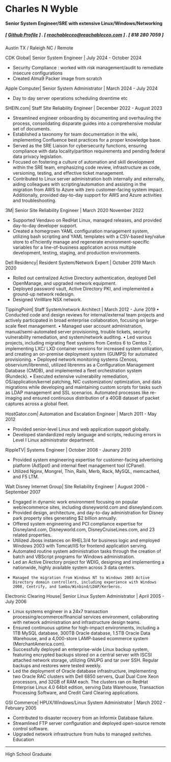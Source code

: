 Charles N Wyble
=====

#### Senior System Engineer/SRE with extensive Linux/Windows/Networking
##### [ [Github Profile](https://github.com/reachableceo) ] . [ reachableceo@reachableceo.com ] . [ 818 280 7059 ]
Austin TX / Raleigh NC / Remote 
 
CDK Global| Senior System Engineer | July 2024 - October 2024
 - Security Compliance : worked with risk management/audit to remediate insecure configurations
  - Created Alma9 Packer image from scratch 
 
 
Apple Computer| Senior System Administrator | March 2024 - July 2024
- Day to day server operations scheduling downtime etc 
 
SHEIN.com| Staff SIte Reliability Engineer | December 2022 - August 2023
- Streamlined engineer onboarding by documenting and overhauling the process, consolidating disparate guides into a comprehensive modular set of documents.
- Established a taxonomy for team documentation in the wiki, implementing Conﬂuence best practices for a proper knowledge base.
- Served as the SRE Liaison for cybersecurity functions, ensuring compliance with data locality/partition requirements and pending federal data privacy legislation.
- Focused on fostering a culture of automation and skill development within the SRE team, emphasizing code review, infrastructure as code, versioning, testing, and eﬀective ticket management.
- Contributed to Linux server administration both internally and externally, aiding colleagues with scripting/automation and assisting in the migration from AWS to Azure with zero customer-facing system impact. Additionally, provided day-to-day support for AWS and Azure activities and troubleshooting. 
 
3M| Senior Site Reliability Engineer | March 2020  November 2022
- Supported Vendavo on RedHat Linux, managed releases, and provided day-to-day developer support.
-  Created a homegrown YAML conflguration management system, utilizing bash scripting and YAML templates with a CSV-based key/value store to eThciently manage and regenerate environment-speciflc variables for a line-of-business application across multiple development, testing, staging, and production environments. 
 
Dell Residency| Resident System/Network Expert | October 2019   March 2020
- Rolled out centralized Active Directory authentication, deployed Dell OpenManage, and upgraded network equipment.
- Deployed password vault, Active Directory PKI, and implemented a ground-up network redesign.
- Designed VmWare NSX network. 
 
TippingPoint| Staff System/network Architect | March 2012 - June 2019
    • Conducted code and design reviews for internal/external team projects and actively participated in broad enterprise collaboration, focusing on large-scale ﬂeet management.
    • Managed user account administration, manual/semi-automated server provisioning, trouble tickets, security vulnerability remediation, and system/network auditing.
    • Led various projects, including migrating ﬂeet systems from Centos 6 to Centos 7, implementing LXC/ LXD container versions for increased system utilization, and creating an on-premise deployment system (GUMPS) for automated provisioning.
    • Deployed network monitoring systems (Zenoss, observium/librenms), utilized librenms as a Conflguration Management Database (CMDB), and implemented a ﬂeet orchestration system (Rundeck).
    • Executed extensive vulnerability remediation, OS/application/kernel patching, NIC customization/ optimization, and data migrations while developing and maintaining custom scripts for tasks such as LDAP management and SSL scenarios. Automated processes like re-imaging and ensured continuous distribution of a 40GB dataset of packet captures across a global ﬂeet. 
 
HostGator.com| Automation and Escalation Engineer | March 2011 - May 2012
 - Provided senior-level Linux and web application support globally.
 - Developed standardized reply language and scripts, reducing errors in Level I Linux administrator department.
     
 
RippleTV|  Systems Engineer | October 2008 - Jaunary 2010
 - Provided system engineering expertise for customer-facing advertising platform (AdSpot) and internal ﬂeet management tool (CPanel).
 - Utilized Nginx, Mongrel, Thin, Rails, Merb, Rack, MySQL, memcached, and F5 LTM. 
 
Walt Disney Internet Group| Site Reliability Engineer | August 2006 - September 2007
- Engaged in dynamic work environment focusing on popular web/ecommerce sites, including disneyworld.com and disneyland.com.
-  Provided design, architecture, and day-to-day administration for Disney park property sites generating $2 billion annually.
-   Oﬀered system engineering and PCI compliance expertise for Disneyland.com, Disneyworld.com, DisneyCruiseLines.com, and 23 related properties.
-   Utilized Jboss instances on RHEL3/4 for business logic and employed Windows 2003 with Tomcat/IIS for frontend application serving.
-   Automated routine system administration tasks through the creation of batch and VBScript programs for Windows administration.
-    Led an Active Directory project for WDIG, designing and implementing a nationwide, highly available system across 3 data centers.
-     Managed the migration from Windows NT to Windows 2003 Active Directory domain controllers, including experience with Windows 2008, Centrify, and Samba/Winbind/LDAP/Kerberos.
 
 
Electronic Clearing House| Senior Linux System Administrator | April 2005 - July 2006
- Linux systems engineer in a 24x7 transaction processing/ecommerce/flnancial services environment, collaborating with network administration and infrastructure design teams.
 - Ensured continuous uptime for high-impact environments, including a 1TB MySQL database, 300TB Oracle database, 1.5TB Oracle Data Warehouse, and a 4,000-store LAMP-based ecommerce system (MerchantAmerica.com).
 - Successfully deployed an enterprise-wide Linux backup system, featuring encrypted backups stored on a central server with ISCSI attached network storage, utilizing GNUPG and tar over SSH. Regular backups and restores were tested weekly.
 - Led the deployment of Oracle database infrastructure, implementing two Oracle RAC clusters with Dell 6850 servers, Qual Dual Core Xeon processors, and 32GB of RAM each. The clusters ran on RedHat Enterprise Linux 4.0 64bit edition, serving Data Warehouse, Transaction Processing Software, and Credit Card Clearing applications. 
 
GSI Commerce| HPUX/Windows/Linux System Administrator |  March 2002 -  February 2005
   - Contributed to disaster recovery from an Informix Database failure.
   - Streamlined FTP server conflguration and deployed open-source remote control software.
   -  Upgraded network infrastructure from hubs to managed switches. 
Education
---------

High School Graduate